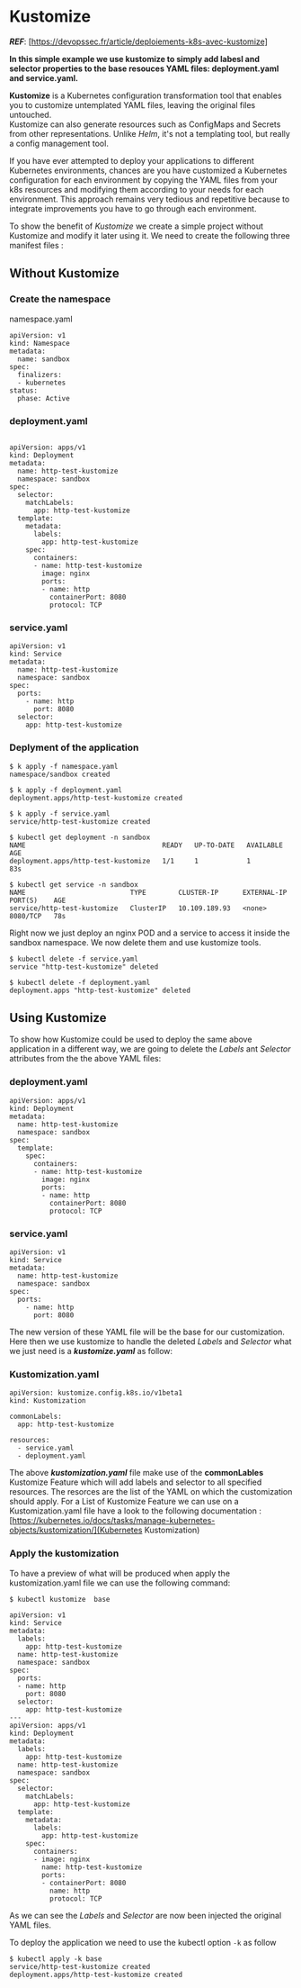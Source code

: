 # Kustomize


***REF***:  [https://devopssec.fr/article/deploiements-k8s-avec-kustomize]

**In this simple example we use kustomize to simply add labesl and selector properties to the base resouces YAML files: deployment.yaml and service.yaml.**

**Kustomize** is a Kubernetes configuration transformation tool that enables you to customize untemplated YAML files, leaving the original files untouched.  
Kustomize can also generate resources such as ConfigMaps and Secrets from other representations.
Unlike *Helm*, it's not a templating tool, but really a config management tool.

If you have ever attempted to deploy your applications to different Kubernetes environments, 
chances are you have customized a Kubernetes configuration for each environment by copying 
the YAML files from your k8s resources and modifying them according to your needs for each environment.
This approach remains very tedious and repetitive because to integrate improvements you have to go through each environment.

To show the benefit of *Kustomize* we create a simple project without Kustomize and modify it later using it.
We need to create the following three manifest files :
  
##  Without Kustomize

### Create the namespace

namespace.yaml

```
apiVersion: v1
kind: Namespace
metadata:
  name: sandbox
spec:
  finalizers:
  - kubernetes
status:
  phase: Active
```
  
### deployment.yaml
```

apiVersion: apps/v1
kind: Deployment
metadata:
  name: http-test-kustomize
  namespace: sandbox
spec:
  selector:
    matchLabels:
      app: http-test-kustomize
  template:
    metadata:
      labels:
        app: http-test-kustomize
    spec:
      containers:
      - name: http-test-kustomize
        image: nginx
        ports:
        - name: http
          containerPort: 8080
          protocol: TCP
```
  
### service.yaml
```
apiVersion: v1
kind: Service
metadata:
  name: http-test-kustomize
  namespace: sandbox
spec:
  ports:
    - name: http
      port: 8080
  selector:
    app: http-test-kustomize
```

### Deplyment of the application
```
$ k apply -f namespace.yaml
namespace/sandbox created

$ k apply -f deployment.yaml
deployment.apps/http-test-kustomize created

$ k apply -f service.yaml
service/http-test-kustomize created

$ kubectl get deployment -n sandbox
NAME                                  READY   UP-TO-DATE   AVAILABLE   AGE
deployment.apps/http-test-kustomize   1/1     1            1           83s

$ kubectl get service -n sandbox
NAME                          TYPE        CLUSTER-IP      EXTERNAL-IP   PORT(S)    AGE
service/http-test-kustomize   ClusterIP   10.109.189.93   <none>        8080/TCP   78s

```

Right now we just deploy an nginx POD and a service to access it inside the sandbox namespace. 
We now delete them and use kustomize tools.
```
$ kubectl delete -f service.yaml
service "http-test-kustomize" deleted

$ kubectl delete -f deployment.yaml
deployment.apps "http-test-kustomize" deleted

```
## Using Kustomize

To show how Kustomize could be used to deploy the same above application in a different way, we are going to delete the *Labels* ant *Selector* attributes from the the above YAML files:
### deployment.yaml
```
apiVersion: apps/v1
kind: Deployment
metadata:
  name: http-test-kustomize
  namespace: sandbox
spec:
  template:
    spec:
      containers:
      - name: http-test-kustomize
        image: nginx
        ports:
        - name: http
          containerPort: 8080
          protocol: TCP
```
### service.yaml
```
apiVersion: v1
kind: Service
metadata:
  name: http-test-kustomize
  namespace: sandbox
spec:
  ports:
    - name: http
      port: 8080
```

The new version of these YAML file will be the base for our customization. 
Here then we use kustomize to handle the deleted *Labels* and *Selector* what we just need is a ***kustomize.yaml*** as follow:

### Kustomization.yaml 
```
apiVersion: kustomize.config.k8s.io/v1beta1
kind: Kustomization

commonLabels:
  app: http-test-kustomize

resources:
  - service.yaml
  - deployment.yaml
```

The above ***kustomization.yaml*** file make use of the **commonLables** Kustomize Feature which will add labels and selector to all specified resources. 
The resorces are the list of the YAML on which the customization should apply.
For a List of Kustomize Feature we can use on a Kustomization.yaml file have a look to the following documentation :[https://kubernetes.io/docs/tasks/manage-kubernetes-objects/kustomization/](Kubernetes Kustomization)

### Apply the kustomization
To have a preview of what will be produced when apply the kustomization.yaml file we can use the following command:
```
$ kubectl kustomize  base

apiVersion: v1
kind: Service
metadata:
  labels:
    app: http-test-kustomize
  name: http-test-kustomize
  namespace: sandbox
spec:
  ports:
  - name: http
    port: 8080
  selector:
    app: http-test-kustomize
---
apiVersion: apps/v1
kind: Deployment
metadata:
  labels:
    app: http-test-kustomize
  name: http-test-kustomize
  namespace: sandbox
spec:
  selector:
    matchLabels:
      app: http-test-kustomize
  template:
    metadata:
      labels:
        app: http-test-kustomize
    spec:
      containers:
      - image: nginx
        name: http-test-kustomize
        ports:
        - containerPort: 8080
          name: http
          protocol: TCP
```
As we can see the *Labels* and *Selector* are now been injected the original YAML files.

To deploy the application we need to use the kubectl option ``-k`` as follow
```
$ kubectl apply -k base
service/http-test-kustomize created
deployment.apps/http-test-kustomize created
```
